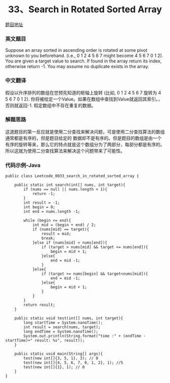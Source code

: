 <h1 align='center'>33、Search in Rotated Sorted Array</h1>

[题目地址](https://leetcode.com/problems/search-in-ratated-sorted-array/)

### 英文题目

Suppose an array sorted in ascending order is rotated at some pivot unknown to you beforehand.
(i.e., 0 1 2 4 5 6 7 might become 4 5 6 7 0 1 2).
You are given a target value to search. If found in the array return its index, otherwise return -1.
You may assume no duplicate exists in the array.

### 中文翻译

假设以升序排列的数组在您预先知道的枢轴上旋转
(比如, 0 1 2 4 5 6 7 旋转为 4 5 6 7 0 1 2).
你将被给定一个Value。如果在数组中查找到Value就返回其索引。，否则就返回-1.
假定数组中不存在重复的数据。

### 解题思路

这道题目的第一反应就是使用二分查找来解决问题，可是使用二分查找算法的数组通常都是有序的，但是题目给定的
数据却不是有序的。但是题目的数组是由一个有序的旋转等来，那么它的特点就是这个数组分为了两部分，每部分都是有序的。
所以这就为使用二分查找算法来解决这个问题带来了可能性。

### 代码示例-Java

```
public class Leetcode_0033_search_in_rotated_sorted_array {

    public static int search(int[] nums, int target){
        if (nums == null || nums.length < 1){
            return -1;
        }
        int result = -1;
        int begin = 0;
        int end = nums.length -1;

        while (begin <= end){
            int mid = (begin + end) / 2;
            if (nums[mid] == target){
                result = mid;
                break;
            }else if (nums[mid] < nums[end]){
                if (target > nums[mid] && target <= nums[end]){
                    begin = mid + 1;
                }else{
                    end = mid -1;
                }
            }else{
                if (target >= nums[begin] && target<nums[mid]){
                    end = mid -1;
                }else{
                    begin = mid + 1;
                }
            }
        }
        return result;
    }

    public static void test(int[] nums, int target){
        long startTime = System.nanoTime();
        int result = search(nums, target);
        long endTime = System.nanoTime();
        System.out.println(String.format("time :" + (endTime - startTime)+" result: %s", result));
    }

    public static void main(String[] args){
        test(new int[]{3, 5, 1}, 3); // 0
        test(new int[]{4, 5, 6, 7, 0, 1, 2}, 1); //5
        test(new int[]{1}, 1); // 0
    }
}

```
